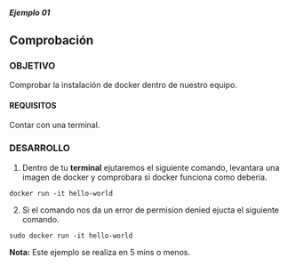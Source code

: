 ##### Ejemplo 01
## Comprobación

### OBJETIVO
Comprobar la instalación de docker dentro de nuestro equipo.

#### REQUISITOS

Contar con una terminal.

### DESARROLLO
1. Dentro de tu **terminal** ejutaremos el siguiente comando, levantara una imagen de docker y comprobara si docker funciona como debería.
```
docker run -it hello-world
```

2. Si el comando nos da un error de permision denied ejucta el siguiente comando.

```
sudo docker run -it hello-world
```

__Nota:__ Este ejemplo se realiza en 5 mins o menos.